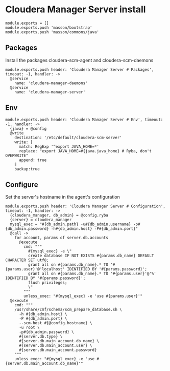 # Cloudera Manager Server install

    module.exports = []
    module.exports.push 'masson/bootstrap'
    module.exports.push 'masson/commons/java'

## Packages

Install the packages cloudera-scm-agent and cloudera-scm-daemons

    module.exports.push header: 'Cloudera Manager Server # Packages', timeout: -1, handler: ->
      @service
        name: 'cloudera-manager-daemons'
      @service
        name: 'cloudera-manager-server'

## Env

    module.exports.push header: 'Cloudera Manager Server # Env', timeout: -1, handler: ->
      {java} = @config
      @write
        destination: '/etc/default/cloudera-scm-server'
        write: [
          match: RegExp '^export JAVA_HOME=*'
          replace: "export JAVA_HOME=#{java.java_home} # Ryba, don't OVERWRITE"
          append: true
        ]
        backup:true

## Configure

Set the server's hostname in the agent's configuration

    module.exports.push header: 'Cloudera Manager Server # Configuration', timeout: -1, handler: ->
      {cloudera_manager, db_admin} = @config.ryba
      {server} = cloudera_manager
      mysql_exec = "#{db_admin.path} -u#{db_admin.username} -p#{db_admin.password} -h#{db_admin.host} -P#{db_admin.port}"
      @call ->
        for account, params of server.db.accounts
          @execute
            cmd: """
              #{mysql_exec} -e \"
              create database IF NOT EXISTS #{params.db_name} DEFAULT CHARACTER SET utf8;
              grant all on #{params.db_name}.* TO '#{params.user}'@'localhost' IDENTIFIED BY '#{params.password}';
              grant all on #{params.db_name}.* TO '#{params.user}'@'%' IDENTIFIED BY '#{params.password}';
              flush privileges;
              \"
            """
            unless_exec: "#{mysql_exec} -e 'use #{params.user}'"
      @execute
        cmd: """
        /usr/share/cmf/schema/scm_prepare_database.sh \
          -h #{db_admin.host} \
          -P #{db_admin.port} \
          --scm-host #{@config.hostname} \
          -u root \
          -p#{db_admin.password} \
          #{server.db.type} \
          #{server.db.main_account.db_name} \
          #{server.db.main_account.user} \
          #{server.db.main_account.password}
        """
        unless_exec: "#{mysql_exec} -e 'use #{server.db.main_account.db_name}'"
